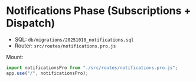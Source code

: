
# Notifications Phase (Subscriptions + Dispatch)
- SQL: `db/migrations/20251018_notifications.sql`
- Router: `src/routes/notifications.pro.js`

Mount:
```js
import notificationsPro from "./src/routes/notifications.pro.js";
app.use("/", notificationsPro);
```
